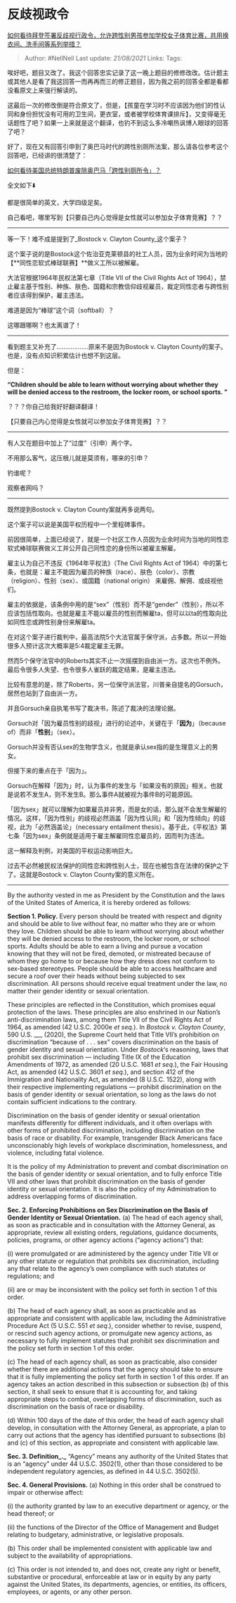 # 反歧视政令
[如何看待拜登签署反歧视行政令，允许跨性别男孩参加学校女子体育比赛，共用换衣间、洗手间等系列举措？](https://www.zhihu.com/question/440628916/answer/1692670543)

> Author: #NellNell
Last update: *21/08/2021*
Links:
Tags:

唉好吧，题目又改了。我这个回答忠实记录了这一晚上题目的修修改改。估计题主或其他人是看了我这回答一而再再而三的修正题目，因为我之前的回答全都是看都没看原文上来强行解读的。

这最后一次的修改倒是符合原文了，但是，【孩童在学习时不应该因为他们的性认同和身份担忧没有可用的卫生间，更衣室，或者被学校体育课排斥】，又变得毫无话题性了吧？如果一上来就是这个翻译，也钓不到这么多冷嘲热讽博人眼球的回答了吧？

好了，现在又有回答引申到了奥巴马时代的跨性别厕所法案，那么请各位参考这个回答吧，已经讲的很清楚了：

[如何看待美国总统特朗普废除奥巴马「跨性别厕所令」？](https://www.zhihu.com/question/56190556/answer/150250021)

全文如下⬇️

都是很简单的英文，大学四级足矣。

自己看吧，哪里写到【只要自己内心觉得是女性就可以参加女子体育竞赛】？？

---

等一下！难不成是提到了_Bostock v. Clayton County_这个案子？

这个案子说的是Bostock这个佐治亚克莱顿县的社工人员，因为业余时间为当地的【**同性恋软式棒球联赛】**做义工所以被解雇。

大法官根据1964年民权法第七章（Title VII of the Civil Rights Act of 1964），禁止雇主基于性别、种族、肤色、国籍和宗教信仰歧视雇员，裁定同性恋者与跨性别者应该得到保护，雇主违法。

难道是因为“棒球”这个词（softball）？

这哪跟哪啊？也太离谱了！

---

看到题主又补充了………………原来不是因为Bostock v. Clayton County的案子。也是，没有点知识积累估计也想不到这层。

但是：

**“Children should be able to learn without worrying about whether they will be denied access to the restroom, the locker room, or school sports. ”**

？？？你自己给我好好翻译翻译！

【只要自己内心觉得是女性就可以参加女子体育竞赛】？？

---

有人又在题目中加上了“过度”（引申）两个字。

不用那么客气，这压根儿就是莫须有，哪来的引申？

钓谁呢？

观察者网吗？

---

既然提到Bostock v. Clayton County案就再多说两句。

这个案子可以说是美国平权历程中一个里程碑事件。

前因很简单，上面已经说了，就是一个社区工作人员因为业余时间为当地的同性恋软式棒球联赛做义工并公开自己同性恋的身份所以被雇主解雇。

雇主认为自己不违反《1964年平权法》（The Civil Rights Act of 1964）中的第七条，也就是：雇主不能因为雇员的种族（race）、肤色（color）、宗教（religion）、性别（sex）、或国籍（national origin） 来雇佣、解佣、或歧视他们。

雇主的依据是，该条例中用的是“sex”（性别）而不是“gender”（性别），所以不应该包括性取向。也就是雇主不能以雇员的性别而解雇ta，但可以以ta的性取向比如同性恋或跨性别身份来解雇ta。

在对这个案子进行裁判中，最高法院5个大法官属于保守派，占多数。所以一开始很多人预计这次大概率是5:4裁定雇主无罪。

然而5个保守法官中的Roberts其实不止一次摇摆到自由派一方。这次也不例外。最后令很多人失望、也令很多人雀跃的裁定结果，是雇主违法。

比较有意思的是，除了Roberts，另一位保守派法官，川普亲自提名的Gorsuch，居然也站到了自由派一方。

并且Gorsuch亲自执笔书写了裁决书，陈述了裁决的法理论据。

Gorsuch对「因为雇员性别的歧视」进行的论述中，关键在于「**因为**」（because of）而非「**性别**」（sex）。

Gorsuch并没有否认sex的生物学含义，也就是承认sex指的是生理意义上的男女。

但接下来的重点在于「因为」。

Gorsuch在解释「因为」时，认为事件的发生与「如果没有的原因」相关。也就是说若不发生A，则不发生B。那么事件A就被视为事件B的可能原因。

「因为sex」就可以理解为如果雇员并非男，而是女的话，那么就不会发生解雇的情况。这样，「因为性别」的歧视必然涵盖「因为性认同」和「因为性倾向」的歧视，此为「必然涵盖论」（necessary entailment thesis）。基于此，《平权法》第七条「因为sex」条例就是适用于雇主解雇同性恋雇员的，因而判为违法。

这一解释及判例，对美国的平权运动影响巨大。

过去不必然被民权法保护的同性恋和跨性别人士，现在也被包含在法律的保护之下了。这就是Bostock v. Clayton County案的意义所在。

---

By the authority vested in me as President by the Constitution and the laws of the United States of America, it is hereby ordered as follows:

**Section 1. Policy.** Every person should be treated with respect and dignity and should be able to live without fear, no matter who they are or whom they love. Children should be able to learn without worrying about whether they will be denied access to the restroom, the locker room, or school sports. Adults should be able to earn a living and pursue a vocation knowing that they will not be fired, demoted, or mistreated because of whom they go home to or because how they dress does not conform to sex-based stereotypes. People should be able to access healthcare and secure a roof over their heads without being subjected to sex discrimination. All persons should receive equal treatment under the law, no matter their gender identity or sexual orientation.

These principles are reflected in the Constitution, which promises equal protection of the laws. These principles are also enshrined in our Nation’s anti-discrimination laws, among them Title VII of the Civil Rights Act of 1964, as amended (42 U.S.C. 2000e _et seq_.). In _Bostock v. Clayton County_, 590 U.S. ___ (2020), the Supreme Court held that Title VII’s prohibition on discrimination “because of . . . sex” covers discrimination on the basis of gender identity and sexual orientation. Under _Bostock_‘s reasoning, laws that prohibit sex discrimination — including Title IX of the Education Amendments of 1972, as amended (20 U.S.C. 1681 _et seq_.), the Fair Housing Act, as amended (42 U.S.C. 3601 _et seq_.), and section 412 of the Immigration and Nationality Act, as amended (8 U.S.C. 1522), along with their respective implementing regulations — prohibit discrimination on the basis of gender identity or sexual orientation, so long as the laws do not contain sufficient indications to the contrary.

Discrimination on the basis of gender identity or sexual orientation manifests differently for different individuals, and it often overlaps with other forms of prohibited discrimination, including discrimination on the basis of race or disability. For example, transgender Black Americans face unconscionably high levels of workplace discrimination, homelessness, and violence, including fatal violence.

It is the policy of my Administration to prevent and combat discrimination on the basis of gender identity or sexual orientation, and to fully enforce Title VII and other laws that prohibit discrimination on the basis of gender identity or sexual orientation. It is also the policy of my Administration to address overlapping forms of discrimination.

**Sec. 2. Enforcing Prohibitions on Sex Discrimination on the Basis of Gender Identity or Sexual Orientation.** (a) The head of each agency shall, as soon as practicable and in consultation with the Attorney General, as appropriate, review all existing orders, regulations, guidance documents, policies, programs, or other agency actions (“agency actions”) that:

(i) were promulgated or are administered by the agency under Title VII or any other statute or regulation that prohibits sex discrimination, including any that relate to the agency’s own compliance with such statutes or regulations; and

(ii) are or may be inconsistent with the policy set forth in section 1 of this order.

(b) The head of each agency shall, as soon as practicable and as appropriate and consistent with applicable law, including the Administrative Procedure Act (5 U.S.C. 551 _et seq_.), consider whether to revise, suspend, or rescind such agency actions, or promulgate new agency actions, as necessary to fully implement statutes that prohibit sex discrimination and the policy set forth in section 1 of this order.

(c) The head of each agency shall, as soon as practicable, also consider whether there are additional actions that the agency should take to ensure that it is fully implementing the policy set forth in section 1 of this order. If an agency takes an action described in this subsection or subsection (b) of this section, it shall seek to ensure that it is accounting for, and taking appropriate steps to combat, overlapping forms of discrimination, such as discrimination on the basis of race or disability.

(d) Within 100 days of the date of this order, the head of each agency shall develop, in consultation with the Attorney General, as appropriate, a plan to carry out actions that the agency has identified pursuant to subsections (b) and (c) of this section, as appropriate and consistent with applicable law.

**Sec. 3. Definition_._** “Agency” means any authority of the United States that is an “agency” under 44 U.S.C. 3502(1), other than those considered to be independent regulatory agencies, as defined in 44 U.S.C. 3502(5).

**Sec. 4. General Provisions.** (a) Nothing in this order shall be construed to impair or otherwise affect:

(i) the authority granted by law to an executive department or agency, or the head thereof; or

(ii) the functions of the Director of the Office of Management and Budget relating to budgetary, administrative, or legislative proposals.

(b) This order shall be implemented consistent with applicable law and subject to the availability of appropriations.

(c) This order is not intended to, and does not, create any right or benefit, substantive or procedural, enforceable at law or in equity by any party against the United States, its departments, agencies, or entities, its officers, employees, or agents, or any other person.

